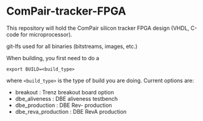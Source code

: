 # ComPair-tracker-FPGA

This repository will hold the ComPair silicon tracker FPGA design (VHDL, C-code for microprocessor). 

git-lfs used for all binaries (bitstreams, images, etc.) 

When building, you first need to do a 

`export BUILD=<build_type>`

where `<build_type>` is the type of build you are doing. Current options are:

- breakout : Trenz breakout board option
- dbe_aliveness : DBE aliveness testbench 
- dbe_production : DBE Rev- production 
- dbe_reva_production : DBE RevA production 